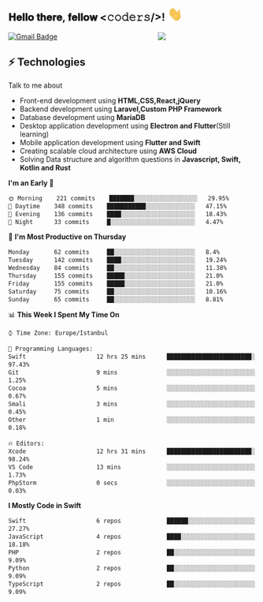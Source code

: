 <h2> 𝐇𝐞𝐥𝐥𝐨 𝐭𝐡𝐞𝐫𝐞, 𝐟𝐞𝐥𝐥𝐨𝐰 <𝚌𝚘𝚍𝚎𝚛𝚜/>! <img src="https://raw.githubusercontent.com/ABSphreak/ABSphreak/master/gifs/Hi.gif" width="30px"></h2>

<img align='right' src='https://user-images.githubusercontent.com/5713670/87202985-820dcb80-c2b6-11ea-9f56-7ec461c497c3.gif' width='200"'>

[![Gmail Badge](https://img.shields.io/badge/-osein.wtr@gmail.com-c14438?style=flat-square&logo=Gmail&logoColor=white&link=mailto:osein.wtr@gmail.com)](mailto:osein.wtr@gmail.com)


## ⚡ Technologies
Talk to me about
- Front-end development using **HTML,CSS,React,jQuery**
- Backend development using **Laravel,Custom PHP Framework**
- Database development using **MariaDB**
- Desktop application development using **Electron and Flutter**(Still learning)
- Mobile application development using **Flutter and Swift**
- Creating scalable cloud architecture using **AWS Cloud**
- Solving Data structure and algorithm questions in **Javascript, Swift, Kotlin and Rust**

<!--## Hello World!! 🤔
- 💬 Ask me about anything an everything.
- 📫 Read my blogs: [Harsh Blog](https://harshblog.xyz)
- 🎯 Portfolio site: [Portfolio](https://harshkumarkhatri.github.io/Portfolio-Site/index.html)
- 🔔 Subscribe:- [Harsh Kumar Khatri](https://www.youtube.com/channel/UCKNtMU9M559bmXxKoT6YeJw)
- ⚡ Fun fact: Internet users blink less than usual.-->

<!--START_SECTION:waka-->
**I'm an Early 🐤** 

```text
🌞 Morning    221 commits    ███████░░░░░░░░░░░░░░░░░░   29.95% 
🌆 Daytime    348 commits    ███████████░░░░░░░░░░░░░░   47.15% 
🌃 Evening    136 commits    ████░░░░░░░░░░░░░░░░░░░░░   18.43% 
🌙 Night      33 commits     █░░░░░░░░░░░░░░░░░░░░░░░░   4.47%

```
📅 **I'm Most Productive on Thursday** 

```text
Monday       62 commits     ██░░░░░░░░░░░░░░░░░░░░░░░   8.4% 
Tuesday      142 commits    ████░░░░░░░░░░░░░░░░░░░░░   19.24% 
Wednesday    84 commits     ██░░░░░░░░░░░░░░░░░░░░░░░   11.38% 
Thursday     155 commits    █████░░░░░░░░░░░░░░░░░░░░   21.0% 
Friday       155 commits    █████░░░░░░░░░░░░░░░░░░░░   21.0% 
Saturday     75 commits     ██░░░░░░░░░░░░░░░░░░░░░░░   10.16% 
Sunday       65 commits     ██░░░░░░░░░░░░░░░░░░░░░░░   8.81%

```


📊 **This Week I Spent My Time On** 

```text
⌚︎ Time Zone: Europe/Istanbul

💬 Programming Languages: 
Swift                    12 hrs 25 mins      ████████████████████████░   97.43% 
Git                      9 mins              ░░░░░░░░░░░░░░░░░░░░░░░░░   1.25% 
Cocoa                    5 mins              ░░░░░░░░░░░░░░░░░░░░░░░░░   0.67% 
Smali                    3 mins              ░░░░░░░░░░░░░░░░░░░░░░░░░   0.45% 
Other                    1 min               ░░░░░░░░░░░░░░░░░░░░░░░░░   0.18%

🔥 Editors: 
Xcode                    12 hrs 31 mins      ████████████████████████░   98.24% 
VS Code                  13 mins             ░░░░░░░░░░░░░░░░░░░░░░░░░   1.73% 
PhpStorm                 0 secs              ░░░░░░░░░░░░░░░░░░░░░░░░░   0.03%

```

**I Mostly Code in Swift** 

```text
Swift                    6 repos             ██████░░░░░░░░░░░░░░░░░░░   27.27% 
JavaScript               4 repos             ████░░░░░░░░░░░░░░░░░░░░░   18.18% 
PHP                      2 repos             ██░░░░░░░░░░░░░░░░░░░░░░░   9.09% 
Python                   2 repos             ██░░░░░░░░░░░░░░░░░░░░░░░   9.09% 
TypeScript               2 repos             ██░░░░░░░░░░░░░░░░░░░░░░░   9.09%

```



<!--END_SECTION:waka-->
